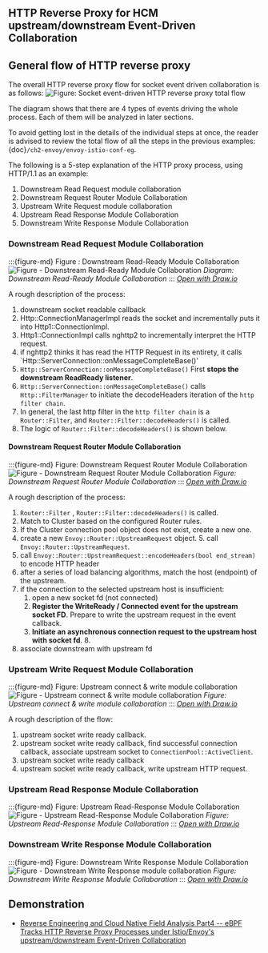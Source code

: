## HTTP Reverse Proxy for HCM upstream/downstream Event-Driven Collaboration

## General flow of HTTP reverse proxy

The overall HTTP reverse proxy flow for socket event driven collaboration is as follows:
![Figure: Socket event-driven HTTP reverse proxy total flow](/ch2-envoy/arch/event-driven/event-driven.assets/envoy-event-model-proxy.drawio.svg )

The diagram shows that there are 4 types of events driving the whole process. Each of them will be analyzed in later sections.

To avoid getting lost in the details of the individual steps at once, the reader is advised to review the total flow of all the steps in the previous examples: 
{doc}`/ch2-envoy/envoy-istio-conf-eg`.

The following is a 5-step explanation of the HTTP proxy process, using HTTP/1.1 as an example:
1. Downstream Read Request module collaboration
2. Downstream Request Router Module Collaboration
3. Upstream Write Request module collaboration
4. Upstream Read Response Module Collaboration
5. Downstream Write Response Module Collaboration



### Downstream Read Request Module Collaboration
:::{figure-md} Figure : Downstream Read-Ready Module Collaboration
<img src="/ch2-envoy/arch/http/http-connection-manager/hcm-event-process.assets/envoy-hcm-read-down-req.drawio.svg" alt="Figure - Downstream Read-Ready Module Collaboration">
*Diagram: Downstream Read-Ready Module Collaboration*
:::
*[Open with Draw.io](https://app.diagrams.net/?ui=sketch#Uhttps%3A%2F%2Fistio-insider.mygraphql.com%2Fzh_CN%2Flatest%2F_images%2Fenvoy-hcm-read-down-req.drawio.svg)*


A rough description of the process:
1. downstream socket readable callback
2. Http::ConnectionManagerImpl reads the socket and incrementally puts it into Http1::ConnectionImpl.
3. Http1::ConnectionImpl calls nghttp2 to incrementally interpret the HTTP request.
4. if nghttp2 thinks it has read the HTTP Request in its entirety, it calls `Http::ServerConnection::onMessageCompleteBase()'
5. `Http::ServerConnection::onMessageCompleteBase()` First **stops the downstream ReadReady listener**.
6. `Http::ServerConnection::onMessageCompleteBase()` calls `Http::FilterManager` to initiate the decodeHeaders iteration of the `http filter chain`. 
7. In general, the last http filter in the `http filter chain` is a `Router::Filter`, and `Router::Filter::decodeHeaders()` is called.
8. The logic of `Router::Filter::decodeHeaders()` is shown below.


#### Downstream Request Router Module Collaboration

:::{figure-md} Figure: Downstream Request Router Module Collaboration
<img src="/ch2-envoy/arch/http/http-connection-manager/hcm-event-process.assets/envoy-hcm-router-on-down-req-complete.drawio.svg" alt="Figure - Downstream Request Router Module Collaboration">
*Figure: Downstream Request Router Module Collaboration*
:::
*[Open with Draw.io](https://app.diagrams.net/?ui=sketch#Uhttps%3A%2F%2Fistio-insider.mygraphql.com%2Fzh_CN%2Flatest%2F_images%2Fenvoy-hcm-router-on-down-req-complete.drawio.svg)*

A rough description of the process:
1. `Router::Filter` , `Router::Filter::decodeHeaders()` is called.
2. Match to Cluster based on the configured Router rules.
3. If the Cluster connection pool object does not exist, create a new one.
4. create a new `Envoy::Router::UpstreamRequest` object. 5. call `Envoy::Router::UpstreamRequest`.
5. call `Envoy::Router::UpstreamRequest::encodeHeaders(bool end_stream)` to encode HTTP header
6. after a series of load balancing algorithms, match the host (endpoint) of the upstream.
7. if the connection to the selected upstream host is insufficient:
   1. open a new socket fd (not connected)
   2. **Register the WriteReady / Connected event for the upstream socket FD**. Prepare to write the upstream request in the event callback.
   3. **Initiate an asynchronous connection request to the upstream host with socket fd**. 8.
8. associate downstream with upstream fd



### Upstream Write Request Module Collaboration

:::{figure-md} Figure: Upstream connect & write module collaboration
<img src="/ch2-envoy/arch/http/http-connection-manager/hcm-event-process.assets/envoy-hcm-upstream-flow-connected-write.drawio.svg" alt="Figure - Upstream connect & write module collaboration">
*Figure: Upstream connect & write module collaboration*
:::
*[Open with Draw.io](https://app.diagrams.net/?ui=sketch#Uhttps%3A%2F%2Fistio-insider.mygraphql.com%2Fzh_CN%2Flatest%2F_images%2Fenvoy-hcm-upstream-flow-connected-write.drawio.svg)*


A rough description of the flow:
1. upstream socket write ready callback.
2. upstream socket write ready callback, find successful connection callback, associate upstream socket to `ConnectionPool::ActiveClient`.
3. upstream socket write ready callback
4. upstream socket write ready callback, write upstream HTTP request.



### Upstream Read Response Module Collaboration
:::{figure-md} Figure: Upstream Read-Response Module Collaboration
<img src="/ch2-envoy/arch/http/http-connection-manager/hcm-event-process.assets/envoy-hcm-upstream-flow-read-resp.drawio.svg" alt="Figure - Upstream Read-Response Module Collaboration">
*Figure: Upstream Read-Response Module Collaboration*
:::
*[Open with Draw.io](https://app.diagrams.net/?ui=sketch#Uhttps%3A%2F%2Fistio-insider.mygraphql.com%2Fzh_CN%2Flatest%2F_images%2Fenvoy-hcm-upstream-flow-read-resp.drawio.svg)*

### Downstream Write Response Module Collaboration

:::{figure-md} Figure: Downstream Write Response Module Collaboration
<img src="/ch2-envoy/arch/http/http-connection-manager/hcm-event-process.assets/envoy-hcm-write-down-resp.drawio.svg" alt="Figure - Downstream Write Response module collaboration">
*Figure: Downstream Write Response Module Collaboration*
:::
*[Open with Draw.io](https://app.diagrams.net/?ui=sketch#Uhttps%3A%2F%2Fistio-insider.mygraphql.com%2Fzh_CN%2Flatest%2F_images%2Fenvoy-hcm-write-down-resp.drawio.svg)*

## Demonstration
- [Reverse Engineering and Cloud Native Field Analysis Part4 -- eBPF Tracks HTTP Reverse Proxy Processes under Istio/Envoy's upstream/downstream Event-Driven Collaboration](https://blog.mygraphql.com/en/posts/low-tec/trace/trace-istio/trace-istio-part4/)
